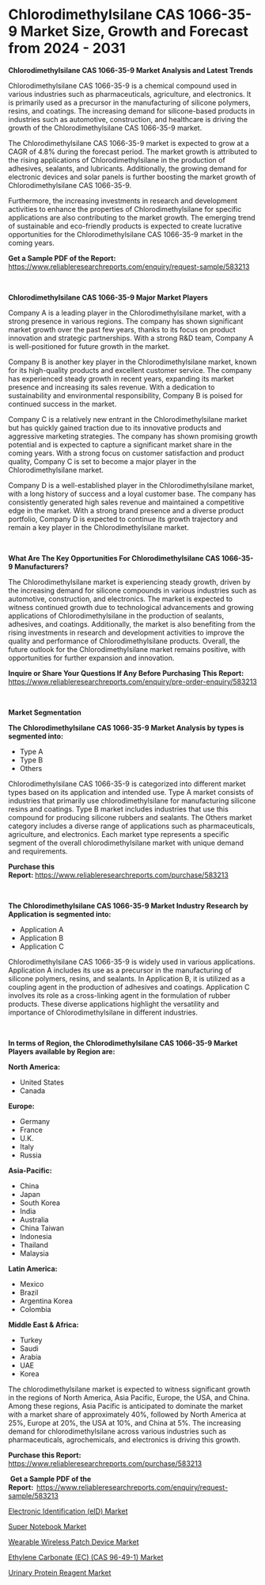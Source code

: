 <p><h1>Chlorodimethylsilane CAS 1066-35-9 Market Size, Growth and Forecast from 2024 - 2031</h1></p><p><strong>Chlorodimethylsilane CAS 1066-35-9 Market Analysis and Latest Trends</strong></p>
<p><p>Chlorodimethylsilane CAS 1066-35-9 is a chemical compound used in various industries such as pharmaceuticals, agriculture, and electronics. It is primarily used as a precursor in the manufacturing of silicone polymers, resins, and coatings. The increasing demand for silicone-based products in industries such as automotive, construction, and healthcare is driving the growth of the Chlorodimethylsilane CAS 1066-35-9 market.</p><p>The Chlorodimethylsilane CAS 1066-35-9 market is expected to grow at a CAGR of 4.8% during the forecast period. The market growth is attributed to the rising applications of Chlorodimethylsilane in the production of adhesives, sealants, and lubricants. Additionally, the growing demand for electronic devices and solar panels is further boosting the market growth of Chlorodimethylsilane CAS 1066-35-9.</p><p>Furthermore, the increasing investments in research and development activities to enhance the properties of Chlorodimethylsilane for specific applications are also contributing to the market growth. The emerging trend of sustainable and eco-friendly products is expected to create lucrative opportunities for the Chlorodimethylsilane CAS 1066-35-9 market in the coming years.</p></p>
<p><strong>Get a Sample PDF of the Report:&nbsp;</strong> <a href="https://www.reliableresearchreports.com/enquiry/request-sample/583213">https://www.reliableresearchreports.com/enquiry/request-sample/583213</a></p>
<p>&nbsp;</p>
<p><strong>Chlorodimethylsilane CAS 1066-35-9 Major Market Players</strong></p>
<p><p>Company A is a leading player in the Chlorodimethylsilane market, with a strong presence in various regions. The company has shown significant market growth over the past few years, thanks to its focus on product innovation and strategic partnerships. With a strong R&D team, Company A is well-positioned for future growth in the market.</p><p>Company B is another key player in the Chlorodimethylsilane market, known for its high-quality products and excellent customer service. The company has experienced steady growth in recent years, expanding its market presence and increasing its sales revenue. With a dedication to sustainability and environmental responsibility, Company B is poised for continued success in the market.</p><p>Company C is a relatively new entrant in the Chlorodimethylsilane market but has quickly gained traction due to its innovative products and aggressive marketing strategies. The company has shown promising growth potential and is expected to capture a significant market share in the coming years. With a strong focus on customer satisfaction and product quality, Company C is set to become a major player in the Chlorodimethylsilane market.</p><p>Company D is a well-established player in the Chlorodimethylsilane market, with a long history of success and a loyal customer base. The company has consistently generated high sales revenue and maintained a competitive edge in the market. With a strong brand presence and a diverse product portfolio, Company D is expected to continue its growth trajectory and remain a key player in the Chlorodimethylsilane market.</p></p>
<p>&nbsp;</p>
<p><strong>What Are The Key Opportunities For Chlorodimethylsilane CAS 1066-35-9 Manufacturers?</strong></p>
<p><p>The Chlorodimethylsilane market is experiencing steady growth, driven by the increasing demand for silicone compounds in various industries such as automotive, construction, and electronics. The market is expected to witness continued growth due to technological advancements and growing applications of Chlorodimethylsilane in the production of sealants, adhesives, and coatings. Additionally, the market is also benefiting from the rising investments in research and development activities to improve the quality and performance of Chlorodimethylsilane products. Overall, the future outlook for the Chlorodimethylsilane market remains positive, with opportunities for further expansion and innovation.</p></p>
<p><strong>Inquire or Share Your Questions If Any Before Purchasing This Report:</strong> <a href="https://www.reliableresearchreports.com/enquiry/pre-order-enquiry/583213">https://www.reliableresearchreports.com/enquiry/pre-order-enquiry/583213</a></p>
<p>&nbsp;</p>
<p><strong>Market Segmentation</strong></p>
<p><strong>The Chlorodimethylsilane CAS 1066-35-9 Market Analysis by types is segmented into:</strong></p>
<p><ul><li>Type A</li><li>Type B</li><li>Others</li></ul></p>
<p><p>Chlorodimethylsilane CAS 1066-35-9 is categorized into different market types based on its application and intended use. Type A market consists of industries that primarily use chlorodimethylsilane for manufacturing silicone resins and coatings. Type B market includes industries that use this compound for producing silicone rubbers and sealants. The Others market category includes a diverse range of applications such as pharmaceuticals, agriculture, and electronics. Each market type represents a specific segment of the overall chlorodimethylsilane market with unique demand and requirements.</p></p>
<p><strong>Purchase this Report:&nbsp;</strong><a href="https://www.reliableresearchreports.com/purchase/583213">https://www.reliableresearchreports.com/purchase/583213</a></p>
<p>&nbsp;</p>
<p><strong>The Chlorodimethylsilane CAS 1066-35-9 Market Industry Research by Application is segmented into:</strong></p>
<p><ul><li>Application A</li><li>Application B</li><li>Application C</li></ul></p>
<p><p>Chlorodimethylsilane CAS 1066-35-9 is widely used in various applications. Application A includes its use as a precursor in the manufacturing of silicone polymers, resins, and sealants. In Application B, it is utilized as a coupling agent in the production of adhesives and coatings. Application C involves its role as a cross-linking agent in the formulation of rubber products. These diverse applications highlight the versatility and importance of Chlorodimethylsilane in different industries.</p></p>
<p>&nbsp;</p>
<p><strong>In terms of Region, the Chlorodimethylsilane CAS 1066-35-9 Market Players available by Region are:</strong></p>
<p>
    <p> <strong> North America: </strong>
        <ul>
            <li>United States</li>
            <li>Canada</li>
        </ul>
        </p> 
    <p> <strong> Europe: </strong>
        <ul>
            <li>Germany</li>
            <li>France</li>
            <li>U.K.</li>
            <li>Italy</li>
            <li>Russia</li>
        </ul>
        </p> 
    <p> <strong> Asia-Pacific: </strong>
        <ul>
            <li>China</li>
            <li>Japan</li>
            <li>South Korea</li>
            <li>India</li>
            <li>Australia</li>
            <li>China Taiwan</li>
            <li>Indonesia</li>
            <li>Thailand</li>
            <li>Malaysia</li>
        </ul>
        </p> 
    <p> <strong> Latin America: </strong>
        <ul>
            <li>Mexico</li>
            <li>Brazil</li>
            <li>Argentina Korea</li>
            <li>Colombia</li>
        </ul>
        </p> 
    <p> <strong> Middle East & Africa: </strong>
        <ul>
            <li>Turkey</li>
            <li>Saudi</li>
            <li>Arabia</li>
            <li>UAE</li>
            <li>Korea</li>
        </ul>
    </p>
    </p>
<p><p>The chlorodimethylsilane market is expected to witness significant growth in the regions of North America, Asia Pacific, Europe, the USA, and China. Among these regions, Asia Pacific is anticipated to dominate the market with a market share of approximately 40%, followed by North America at 25%, Europe at 20%, the USA at 10%, and China at 5%. The increasing demand for chlorodimethylsilane across various industries such as pharmaceuticals, agrochemicals, and electronics is driving this growth.</p></p>
<p><strong>Purchase this Report: </strong><a href="https://www.reliableresearchreports.com/purchase/583213">https://www.reliableresearchreports.com/purchase/583213</a></p>
<p>&nbsp;<strong>Get a Sample PDF of the Report:&nbsp;&nbsp;</strong><a href="https://www.reliableresearchreports.com/enquiry/request-sample/583213">https://www.reliableresearchreports.com/enquiry/request-sample/583213</a></p>
<p><strong></strong></p>
<p><p><a href="https://github.com/NorbertYates/Market-Research-Report-List-3/blob/main/electronic-identification-eid-market.md">Electronic Identification (eID) Market</a></p><p><a href="https://github.com/globismark/Market-Research-Report-List-1/blob/main/super-notebook-market.md">Super Notebook Market</a></p><p><a href="https://github.com/nancykennedykellievqfqt2/Market-Research-Report-List-1/blob/main/wearable-wireless-patch-device-market.md">Wearable Wireless Patch Device Market</a></p><p><a href="https://github.com/bobicer/Market-Research-Report-List-1/blob/main/ethylene-carbonate-ec-cas-96-49-1-market.md">Ethylene Carbonate (EC) (CAS 96-49-1) Market</a></p><p><a href="https://github.com/prosalinda88/Market-Research-Report-List-3/blob/main/urinary-protein-reagent-market.md">Urinary Protein Reagent Market</a></p></p>